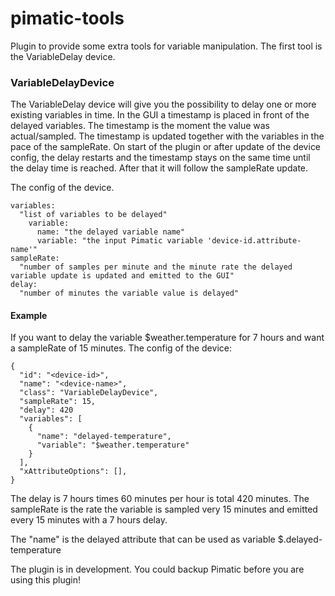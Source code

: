 # pimatic-tools
Plugin to provide some extra tools for variable manipulation.
The first tool is the VariableDelay device.

### VariableDelayDevice

The VariableDelay device will give you the possibility to delay one or more existing variables in time.
In the GUI a timestamp is placed in front of the delayed variables. The timestamp is the moment the value was actual/sampled. The timestamp is updated together with the variables in the pace of the sampleRate. On start of the plugin or after update of the device config, the delay restarts and the timestamp stays on the same time until the delay time is reached. After that it will follow the sampleRate update.

The config of the device.
```
variables:
  "list of variables to be delayed"
    variable:
      name: "the delayed variable name"
      variable: "the input Pimatic variable 'device-id.attribute-name'"
sampleRate:
  "number of samples per minute and the minute rate the delayed variable update is updated and emitted to the GUI"
delay:
  "number of minutes the variable value is delayed"
```

#### Example
If you want to delay the variable $weather.temperature for 7 hours and want a sampleRate of 15 minutes.
The config of the device:

```
{
  "id": "<device-id>",
  "name": "<device-name>",
  "class": "VariableDelayDevice",
  "sampleRate": 15,
  "delay": 420
  "variables": [
    {
      "name": "delayed-temperature",
      "variable": "$weather.temperature"
    }
  ],
  "xAttributeOptions": [],
}
```

The delay is 7 hours times 60 minutes per hour is total 420 minutes.
The sampleRate is the rate the variable is sampled very 15 minutes and emitted every 15 minutes with a 7 hours delay.

The "name" is the delayed attribute that can be used as variable $<device-id>.delayed-temperature


The plugin is in development. You could backup Pimatic before you are using this plugin!
